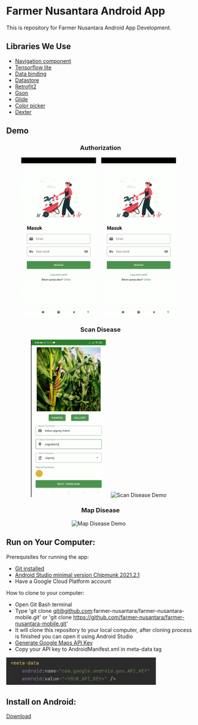 # Farmer Nusantara Android App

This is repository for Farmer Nusantara Android App Development. 

## Libraries We Use
- [Navigation component](https://developer.android.com/guide/navigation)
- [Tensorflow lite](https://www.tensorflow.org/lite/android)
- [Data binding](https://developer.android.com/topic/libraries/data-binding)
- [Datastore](https://developer.android.com/topic/libraries/architecture/datastore)
- [Retrofit2](https://github.com/square/retrofit)
- [Gson](https://github.com/google/gson)
- [Glide](https://github.com/bumptech/glide)
- [Color picker](https://github.com/yukuku/ambilwarna)
- [Dexter](https://github.com/Karumi/Dexter)

## Demo    
<h3 align="center"> Authorization </h3>
<p align="center">
    <img src="assets/daftar.gif"
        alt="Register Demo"    
        style="margin-right: 10px;"    
        width="200" />
    <img src="assets/masuk.gif"
        alt="Login Demo"    
        style="margin-right: 10px;"    
        width="200" />
</p>

<h3 align="center"> Scan Disease </h3>
<p align="center">
    <img src="assets/create_farmland.png"
        alt="Create Farmland"    
        style="margin-right: 10px;"    
        width="200" />
    <img src="assets/scan.gif"
        alt="Scan Disease Demo"    
        style="margin-right: 10px;"    
        width="200" />
</p>

<h3 align="center"> Map Disease </h3>
<p align="center">
    <img src="assets/map.gif"
        alt="Map Disease Demo"    
        style="margin-right: 10px;"    
        width="200" />
</p>

## Run on Your Computer: 
Prerequisites for running the app:
- [Git installed](https://git-scm.com/downloads)
- [Android Studio minimal version Chipmunk 2021.2.1](https://developer.android.com/studio/archive?hl=en)
- Have a Google Cloud Platform account

How to clone to your computer:
- Open Git Bash terminal
- Type 'git clone git@github.com:farmer-nusantara/farmer-nusantara-mobile.git' or 'git clone https://github.com/farmer-nusantara/farmer-nusantara-mobile.git'
- It will clone this repository to your local computer, after cloning process is finished you can open it using Android Studio
- [Generate Google Maps API Key](https://developers.google.com/maps/get-started)
- Copy your API key to AndroidManifest.xml in meta-data tag
<p>
    <img src="assets/api_key.png"
        alt="Map Disease Demo"    
        style="margin-right: 10px;"    
        width="400" />
</p>

## Install on Android: 
[Download](https://drive.google.com/file/d/1N0C4iRcGkXy2cVX2eCLO0TPDgfAzhBe-/view?usp=sharing)
